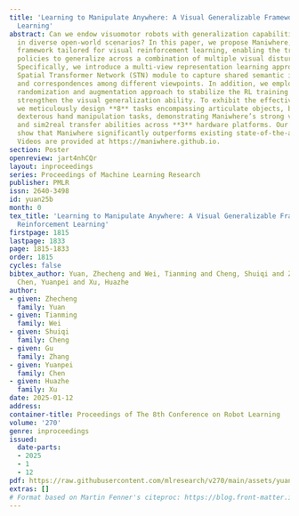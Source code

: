 ```yaml
---
title: 'Learning to Manipulate Anywhere: A Visual Generalizable Framework For Reinforcement
  Learning'
abstract: Can we endow visuomotor robots with generalization capabilities to operate
  in diverse open-world scenarios? In this paper, we propose Maniwhere, a generalizable
  framework tailored for visual reinforcement learning, enabling the trained robot
  policies to generalize across a combination of multiple visual disturbance types.
  Specifically, we introduce a multi-view representation learning approach fused with
  Spatial Transformer Network (STN) module to capture shared semantic information
  and correspondences among different viewpoints. In addition, we employ a curriculum-based
  randomization and augmentation approach to stabilize the RL training process and
  strengthen the visual generalization ability. To exhibit the effectiveness of Maniwhere,
  we meticulously design **8** tasks encompassing articulate objects, bi-manual, and
  dexterous hand manipulation tasks, demonstrating Maniwhere’s strong visual generalization
  and sim2real transfer abilities across **3** hardware platforms. Our experiments
  show that Maniwhere significantly outperforms existing state-of-the-art methods.
  Videos are provided at https://maniwhere.github.io.
section: Poster
openreview: jart4nhCQr
layout: inproceedings
series: Proceedings of Machine Learning Research
publisher: PMLR
issn: 2640-3498
id: yuan25b
month: 0
tex_title: 'Learning to Manipulate Anywhere: A Visual Generalizable Framework For
  Reinforcement Learning'
firstpage: 1815
lastpage: 1833
page: 1815-1833
order: 1815
cycles: false
bibtex_author: Yuan, Zhecheng and Wei, Tianming and Cheng, Shuiqi and Zhang, Gu and
  Chen, Yuanpei and Xu, Huazhe
author:
- given: Zhecheng
  family: Yuan
- given: Tianming
  family: Wei
- given: Shuiqi
  family: Cheng
- given: Gu
  family: Zhang
- given: Yuanpei
  family: Chen
- given: Huazhe
  family: Xu
date: 2025-01-12
address:
container-title: Proceedings of The 8th Conference on Robot Learning
volume: '270'
genre: inproceedings
issued:
  date-parts:
  - 2025
  - 1
  - 12
pdf: https://raw.githubusercontent.com/mlresearch/v270/main/assets/yuan25b/yuan25b.pdf
extras: []
# Format based on Martin Fenner's citeproc: https://blog.front-matter.io/posts/citeproc-yaml-for-bibliographies/
---
```

